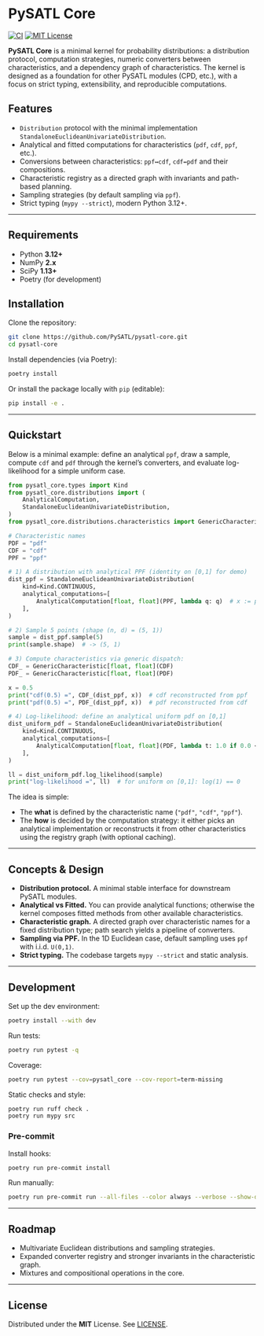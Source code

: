 # PySATL Core

[status-shield]: https://img.shields.io/github/actions/workflow/status/PySATL/pysatl-core/ci.yml?branch=main&event=push&style=for-the-badge&label=CI
[status-url]: https://github.com/PySATL/pysatl-core/actions/workflows/ci.yml
[license-shield]: https://img.shields.io/github/license/PySATL/pysatl-core.svg?style=for-the-badge&color=blue
[license-url]: LICENSE

[![CI][status-shield]][status-url]
[![MIT License][license-shield]][license-url]

**PySATL Core** is a minimal kernel for probability distributions: a distribution protocol, computation strategies, numeric converters between characteristics, and a dependency graph of characteristics. The kernel is designed as a foundation for other PySATL modules (CPD, etc.), with a focus on strict typing, extensibility, and reproducible computations.

## Features

- `Distribution` protocol with the minimal implementation `StandaloneEuclideanUnivariateDistribution`.
- Analytical and fitted computations for characteristics (`pdf`, `cdf`, `ppf`, etc.).
- Conversions between characteristics: `ppf↔cdf`, `cdf↔pdf` and their compositions.
- Characteristic registry as a directed graph with invariants and path-based planning.
- Sampling strategies (by default sampling via `ppf`).
- Strict typing (`mypy --strict`), modern Python 3.12+.

---

## Requirements

- Python **3.12+**
- NumPy **2.x**
- SciPy **1.13+**
- Poetry (for development)

## Installation

Clone the repository:

```bash
git clone https://github.com/PySATL/pysatl-core.git
cd pysatl-core
```

Install dependencies (via Poetry):

```bash
poetry install
```

Or install the package locally with `pip` (editable):

```bash
pip install -e .
```

---

## Quickstart

Below is a minimal example: define an analytical `ppf`, draw a sample, compute `cdf` and `pdf` through the kernel’s converters, and evaluate log-likelihood for a simple uniform case.

```python
from pysatl_core.types import Kind
from pysatl_core.distributions import (
    AnalyticalComputation,
    StandaloneEuclideanUnivariateDistribution,
)
from pysatl_core.distributions.characteristics import GenericCharacteristic

# Characteristic names
PDF = "pdf"
CDF = "cdf"
PPF = "ppf"

# 1) A distribution with analytical PPF (identity on [0,1] for demo)
dist_ppf = StandaloneEuclideanUnivariateDistribution(
    kind=Kind.CONTINUOUS,
    analytical_computations=[
        AnalyticalComputation[float, float](PPF, lambda q: q)  # x := ppf(q)
    ],
)

# 2) Sample 5 points (shape (n, d) = (5, 1))
sample = dist_ppf.sample(5)
print(sample.shape)  # -> (5, 1)

# 3) Compute characteristics via generic dispatch:
CDF_ = GenericCharacteristic[float, float](CDF)
PDF_ = GenericCharacteristic[float, float](PDF)

x = 0.5
print("cdf(0.5) =", CDF_(dist_ppf, x))  # cdf reconstructed from ppf
print("pdf(0.5) =", PDF_(dist_ppf, x))  # pdf reconstructed from cdf

# 4) Log-likelihood: define an analytical uniform pdf on [0,1]
dist_uniform_pdf = StandaloneEuclideanUnivariateDistribution(
    kind=Kind.CONTINUOUS,
    analytical_computations=[
        AnalyticalComputation[float, float](PDF, lambda t: 1.0 if 0.0 <= t <= 1.0 else 0.0)
    ],
)

ll = dist_uniform_pdf.log_likelihood(sample)
print("log-likelihood =", ll)  # for uniform on [0,1]: log(1) == 0
```

The idea is simple:
- The **what** is defined by the characteristic name (`"pdf"`, `"cdf"`, `"ppf"`).
- The **how** is decided by the computation strategy: it either picks an analytical implementation or reconstructs it from other characteristics using the registry graph (with optional caching).

---

## Concepts & Design

- **Distribution protocol.** A minimal stable interface for downstream PySATL modules.
- **Analytical vs Fitted.** You can provide analytical functions; otherwise the kernel composes fitted methods from other available characteristics.
- **Characteristic graph.** A directed graph over characteristic names for a fixed distribution type; path search yields a pipeline of converters.
- **Sampling via PPF.** In the 1D Euclidean case, default sampling uses `ppf` with i.i.d. `U(0,1)`.
- **Strict typing.** The codebase targets `mypy --strict` and static analysis.

---

## Development

Set up the dev environment:

```bash
poetry install --with dev
```

Run tests:

```bash
poetry run pytest -q
```

Coverage:

```bash
poetry run pytest --cov=pysatl_core --cov-report=term-missing
```

Static checks and style:

```bash
poetry run ruff check .
poetry run mypy src
```

### Pre-commit

Install hooks:

```bash
poetry run pre-commit install
```

Run manually:

```bash
poetry run pre-commit run --all-files --color always --verbose --show-diff-on-failure
```

---

## Roadmap

- Multivariate Euclidean distributions and sampling strategies.
- Expanded converter registry and stronger invariants in the characteristic graph.
- Mixtures and compositional operations in the core.

---

## License

Distributed under the **MIT** License. See [LICENSE](LICENSE).
